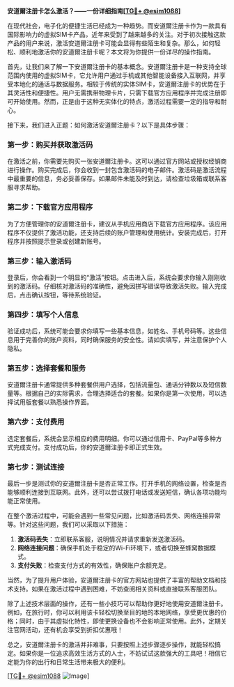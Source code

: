**安道爾注册卡怎么激活？——一份详细指南[[TG💪+ @esim1088](https://t.me/s/esim1088)]**

在现代社会，电子化的便捷生活已经成为一种趋势。而安道爾注册卡作为一款具有国际影响力的虚拟SIM卡产品，近年来受到了越来越多的关注。对于初次接触这款产品的用户来说，激活安道爾注册卡可能会显得有些陌生和复杂。那么，如何轻松、顺利地激活你的安道爾注册卡呢？本文将为你提供一份详尽的操作指南。

首先，让我们来了解一下安道爾注册卡的基本概念。安道爾注册卡是一种支持全球范围内使用的虚拟SIM卡，它允许用户通过手机或其他智能设备接入互联网，并享受本地化的通话与数据服务。相较于传统的实体SIM卡，安道爾注册卡的优势在于其灵活性和便捷性。用户无需携带物理卡片，只需下载官方应用程序并完成注册即可开始使用。然而，正是由于这种无实体化的特点，激活过程需要一定的指导和耐心。

接下来，我们进入正题：如何激活安道爾注册卡？以下是具体步骤：

### 第一步：购买并获取激活码
在激活之前，你需要先购买一张安道爾注册卡。这可以通过官方网站或授权经销商进行操作。购买完成后，你会收到一封包含激活码的电子邮件。激活码是激活流程中最重要的信息，务必妥善保存。如果邮件未能及时到达，请检查垃圾箱或联系客服寻求帮助。

### 第二步：下载官方应用程序
为了方便管理你的安道爾注册卡，建议从手机应用商店下载官方应用程序。该应用程序不仅提供了激活功能，还支持后续的账户管理和使用统计。安装完成后，打开程序并按照提示登录或创建新账号。

### 第三步：输入激活码
登录后，你会看到一个明显的“激活”按钮。点击进入后，系统会要求你输入刚刚收到的激活码。仔细核对激活码的准确性，避免因拼写错误导致激活失败。输入完成后，点击确认按钮，等待系统验证。

### 第四步：填写个人信息
验证成功后，系统可能会要求你填写一些基本信息，如姓名、手机号码等。这些信息用于完善你的账户资料，同时确保服务的安全性。请如实填写，并注意保护个人隐私。

### 第五步：选择套餐和服务
安道爾注册卡通常提供多种套餐供用户选择，包括流量包、通话分钟数以及短信数量等。根据自己的实际需求，合理选择适合的套餐。如果你是第一次使用，可以选择试用版套餐以熟悉操作界面。

### 第六步：支付费用
选定套餐后，系统会显示相应的费用明细。你可以通过信用卡、PayPal等多种方式完成支付。支付成功后，你的安道爾注册卡即正式生效。

### 第七步：测试连接
最后一步是测试你的安道爾注册卡是否正常工作。打开手机的网络设置，检查是否能够顺利连接到互联网。此外，还可以尝试拨打电话或发送短信，确认各项功能均能正常使用。

在整个激活过程中，可能会遇到一些常见问题，比如激活码丢失、网络连接异常等。针对这些问题，我们可以采取以下措施：

1. **激活码丢失**：立即联系客服，说明情况并请求重新发送激活码。
2. **网络连接问题**：确保手机处于稳定的Wi-Fi环境下，或者切换至蜂窝数据模式。
3. **支付失败**：检查支付方式的有效性，确保账户余额充足。

当然，为了提升用户体验，安道爾注册卡的官方网站也提供了丰富的帮助文档和技术支持。如果在激活过程中遇到困难，不妨查阅相关资料或直接联系客服团队。

除了上述技术层面的操作，还有一些小技巧可以帮助你更好地使用安道爾注册卡。例如，在旅行时，你可以利用该卡轻松切换至目的地的本地网络，享受更优惠的价格；同时，由于其虚拟化特性，即使更换设备也不会影响正常使用。此外，定期关注官网活动，还有机会享受到折扣优惠哦！

总之，安道爾注册卡的激活并非难事，只要按照上述步骤逐步操作，就能轻松搞定。如果你是一位追求高效生活方式的人士，不妨试试这款强大的工具吧！相信它定能为你的出行和日常生活带来极大的便利。

[[TG💪+ @esim1088](https://t.me/s/esim1088) ![Image](https://i.postimg.cc/4NQfJmqS/Snipaste-2025-05-13-00-14-12.png)]